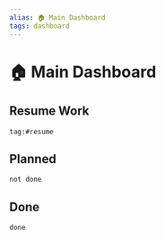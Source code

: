```yaml
---
alias: 🏠 Main Dashboard
tags: dashboard
---
```

# 🏠 Main Dashboard
## Resume Work
```query
tag:#resume
```

## Planned
```tasks
not done 
```

## Done
```tasks
done
```